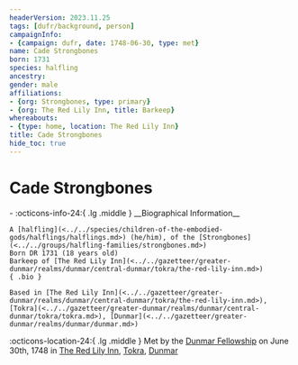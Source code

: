 ```yaml
---
headerVersion: 2023.11.25
tags: [dufr/background, person]
campaignInfo:
- {campaign: dufr, date: 1748-06-30, type: met}
name: Cade Strongbones
born: 1731
species: halfling
ancestry:
gender: male
affiliations:
- {org: Strongbones, type: primary}
- {org: The Red Lily Inn, title: Barkeep}
whereabouts:
- {type: home, location: The Red Lily Inn}
title: Cade Strongbones
hide_toc: true
---
```


# Cade Strongbones
<div class="grid cards ext-narrow-margin ext-one-column" markdown>
- :octicons-info-24:{ .lg .middle } __Biographical Information__

    A [halfling](<../../species/children-of-the-embodied-gods/halflings/halflings.md>) (he/him), of the [Strongbones](<../../groups/halfling-families/strongbones.md>)  
    Born DR 1731 (18 years old)  
    Barkeep of [The Red Lily Inn](<../../gazetteer/greater-dunmar/realms/dunmar/central-dunmar/tokra/the-red-lily-inn.md>)  
    { .bio }

    Based in [The Red Lily Inn](<../../gazetteer/greater-dunmar/realms/dunmar/central-dunmar/tokra/the-red-lily-inn.md>), [Tokra](<../../gazetteer/greater-dunmar/realms/dunmar/central-dunmar/tokra/tokra.md>), [Dunmar](<../../gazetteer/greater-dunmar/realms/dunmar/dunmar.md>)
</div>



:octicons-location-24:{ .lg .middle } Met by the [Dunmar Fellowship](<../pcs/dunmar-fellowship/dunmar-fellowship.md>) on June 30th, 1748 in [The Red Lily Inn](<../../gazetteer/greater-dunmar/realms/dunmar/central-dunmar/tokra/the-red-lily-inn.md>), [Tokra](<../../gazetteer/greater-dunmar/realms/dunmar/central-dunmar/tokra/tokra.md>), [Dunmar](<../../gazetteer/greater-dunmar/realms/dunmar/dunmar.md>)  

